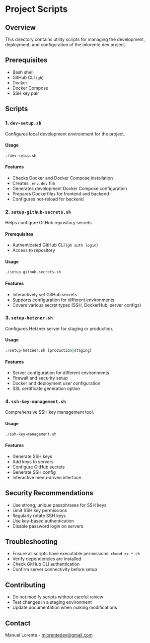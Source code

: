 # Project Scripts

## Overview

This directory contains utility scripts for managing the development, deployment, and configuration of the mlorente.dev project.

## Prerequisites

- Bash shell
- GitHub CLI (`gh`)
- Docker
- Docker Compose
- SSH key pair

## Scripts

### 1. `dev-setup.sh`

Configures local development environment for the project.

#### Usage

```bash
./dev-setup.sh
```

#### Features

- Checks Docker and Docker Compose installation
- Creates `.env.dev` file
- Generates development Docker Compose configuration
- Prepares Dockerfiles for frontend and backend
- Configures hot-reload for backend

### 2. `setup-github-secrets.sh`

Helps configure GitHub repository secrets.

#### Prerequisites

- Authenticated GitHub CLI (`gh auth login`)
- Access to repository

#### Usage

```bash
./setup-github-secrets.sh
```

#### Features

- Interactively set GitHub secrets
- Supports configuration for different environments
- Covers various secret types (SSH, DockerHub, server configs)

### 3. `setup-hetzner.sh`

Configures Hetzner server for staging or production.

#### Usage

```bash
./setup-hetzner.sh [production|staging]
```

#### Features

- Server configuration for different environments
- Firewall and security setup
- Docker and deployment user configuration
- SSL certificate generation option

### 4. `ssh-key-management.sh`

Comprehensive SSH key management tool.

#### Usage

```bash
./ssh-key-management.sh
```

#### Features

- Generate SSH keys
- Add keys to servers
- Configure GitHub secrets
- Generate SSH config
- Interactive menu-driven interface

## Security Recommendations

- Use strong, unique passphrases for SSH keys
- Limit SSH key permissions
- Regularly rotate SSH keys
- Use key-based authentication
- Disable password login on servers

## Troubleshooting

- Ensure all scripts have executable permissions: `chmod +x *.sh`
- Verify dependencies are installed
- Check GitHub CLI authentication
- Confirm server connectivity before setup

## Contributing

- Do not modify scripts without careful review
- Test changes in a staging environment
- Update documentation when making modifications

## Contact

Manuel Lorente - mlorentedev@gmail.com